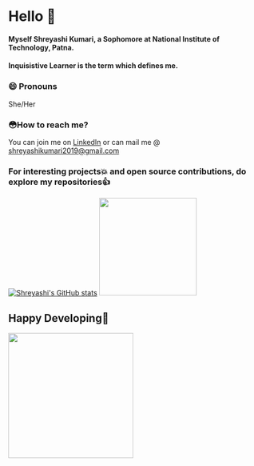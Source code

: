 # Hello 👋
#### Myself Shreyashi Kumari, a Sophomore at National Institute of Technology, Patna. 
#### Inquisistive Learner is the term which defines me. 
### 😄 Pronouns
She/Her

### 😳How to reach me?
You can join me on [LinkedIn](https://www.linkedin.com/in/shreyashi-kumari-7bab121a1/) or can mail me @ shreyashikumari2019@gmail.com

### For interesting projects💥 and open source contributions, do explore my repositories👍

[![Shreyashi's GitHub stats](https://github-readme-stats.vercel.app/api?username=supu2701&show_icons=true&theme=nightowl)](https://github.com/anuraghazra/github-readme-stats)
<img height= "195px" src="https://github-readme-stats.vercel.app/api/top-langs/?username=supu2701&layout=compact&theme=nightowl">

## Happy Developing💯

<!--
is a ✨ _special_ ✨ repository because its `README.md` (this file) appears on your GitHub profile.
Here are some ideas to get you started:
- 🔭 I’m currently working on ...
- 🌱 I’m currently learning ...
- 👯 I’m looking to collaborate on ...
- 🤔 I’m looking for help with ...
- 💬 Ask me about ...
- 📫 How to reach me: ...
- 😄 Pronouns: ...
- ⚡ Fun fact: ...
-->


<img height="250px" src="https://firebasestorage.googleapis.com/v0/b/dashatar-dev.appspot.com/o/dashatars%2FRGFzaGF0YXJfRGV2ZWxvcGVyX05ldXRyYWxfY29sb3JfUE1fc2hhZG93.png?alt=media">
